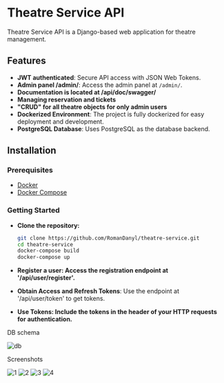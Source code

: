 # Theatre Service API

Theatre Service API is a Django-based web application for theatre management. 
## Features

- **JWT authenticated**: Secure API access with JSON Web Tokens.
- **Admin panel /admin/**: Access the admin panel at `/admin/`.
- **Documentation is located at /api/doc/swagger/**
- **Managing reservation and tickets**
- **"CRUD" for all theatre objects for only admin users**
- **Dockerized Environment**: The project is fully dockerized for easy deployment and development.
- **PostgreSQL Database**: Uses PostgreSQL as the database backend.

## Installation

### Prerequisites

- [Docker](https://docs.docker.com/get-docker/)
- [Docker Compose](https://docs.docker.com/compose/install/)

### Getting Started

- **Clone the repository:**

   ```sh
   git clone https://github.com/RomanDanyl/theatre-service.git
   cd theatre-service
   docker-compose build
   docker-compose up
   
- **Register a user: Access the registration endpoint at '/api/user/register'.**
- **Obtain Access and Refresh Tokens**: Use the endpoint at '/api/user/token' to get tokens.
- **Use Tokens: Include the tokens in the header of your HTTP requests for authentication.**

DB schema

![db](screenshots/theatre_diagram_6b8017611a.webp)

Screenshots

![1](screenshots/1.png)
![2](screenshots/3.png)
![3](screenshots/4.png)
![4](screenshots/5.png)
